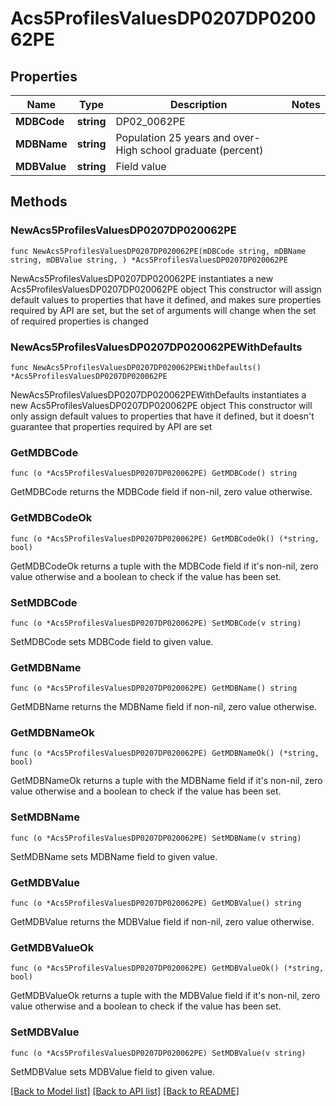 # Acs5ProfilesValuesDP0207DP020062PE

## Properties

Name | Type | Description | Notes
------------ | ------------- | ------------- | -------------
**MDBCode** | **string** | DP02_0062PE | 
**MDBName** | **string** | Population 25 years and over- High school graduate (percent) | 
**MDBValue** | **string** | Field value | 

## Methods

### NewAcs5ProfilesValuesDP0207DP020062PE

`func NewAcs5ProfilesValuesDP0207DP020062PE(mDBCode string, mDBName string, mDBValue string, ) *Acs5ProfilesValuesDP0207DP020062PE`

NewAcs5ProfilesValuesDP0207DP020062PE instantiates a new Acs5ProfilesValuesDP0207DP020062PE object
This constructor will assign default values to properties that have it defined,
and makes sure properties required by API are set, but the set of arguments
will change when the set of required properties is changed

### NewAcs5ProfilesValuesDP0207DP020062PEWithDefaults

`func NewAcs5ProfilesValuesDP0207DP020062PEWithDefaults() *Acs5ProfilesValuesDP0207DP020062PE`

NewAcs5ProfilesValuesDP0207DP020062PEWithDefaults instantiates a new Acs5ProfilesValuesDP0207DP020062PE object
This constructor will only assign default values to properties that have it defined,
but it doesn't guarantee that properties required by API are set

### GetMDBCode

`func (o *Acs5ProfilesValuesDP0207DP020062PE) GetMDBCode() string`

GetMDBCode returns the MDBCode field if non-nil, zero value otherwise.

### GetMDBCodeOk

`func (o *Acs5ProfilesValuesDP0207DP020062PE) GetMDBCodeOk() (*string, bool)`

GetMDBCodeOk returns a tuple with the MDBCode field if it's non-nil, zero value otherwise
and a boolean to check if the value has been set.

### SetMDBCode

`func (o *Acs5ProfilesValuesDP0207DP020062PE) SetMDBCode(v string)`

SetMDBCode sets MDBCode field to given value.


### GetMDBName

`func (o *Acs5ProfilesValuesDP0207DP020062PE) GetMDBName() string`

GetMDBName returns the MDBName field if non-nil, zero value otherwise.

### GetMDBNameOk

`func (o *Acs5ProfilesValuesDP0207DP020062PE) GetMDBNameOk() (*string, bool)`

GetMDBNameOk returns a tuple with the MDBName field if it's non-nil, zero value otherwise
and a boolean to check if the value has been set.

### SetMDBName

`func (o *Acs5ProfilesValuesDP0207DP020062PE) SetMDBName(v string)`

SetMDBName sets MDBName field to given value.


### GetMDBValue

`func (o *Acs5ProfilesValuesDP0207DP020062PE) GetMDBValue() string`

GetMDBValue returns the MDBValue field if non-nil, zero value otherwise.

### GetMDBValueOk

`func (o *Acs5ProfilesValuesDP0207DP020062PE) GetMDBValueOk() (*string, bool)`

GetMDBValueOk returns a tuple with the MDBValue field if it's non-nil, zero value otherwise
and a boolean to check if the value has been set.

### SetMDBValue

`func (o *Acs5ProfilesValuesDP0207DP020062PE) SetMDBValue(v string)`

SetMDBValue sets MDBValue field to given value.



[[Back to Model list]](../README.md#documentation-for-models) [[Back to API list]](../README.md#documentation-for-api-endpoints) [[Back to README]](../README.md)


